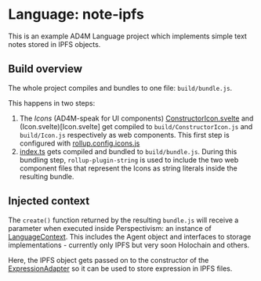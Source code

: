 # Language: note-ipfs

This is an example AD4M Language project which implements simple text notes stored in IPFS objects.

## Build overview

The whole project compiles and bundles to one file: `build/bundle.js`.

This happens in two steps:
1. The *Icons* (AD4M-speak for UI components) [ConstructorIcon.svelte](ConstructorIcon.svelte) and (Icon.svelte)[Icon.svelte] get compiled to `build/ConstructorIcon.js` and `build/Icon.js` respectively as web components. This first step is configured with [rollup.config.icons.js](rollup.config.icons.js)
2. [index.ts](index.ts) gets compiled and bundled to `build/bundle.js`. During this bundling step, `rollup-plugin-string` is used to include the two web component files that represent the Icons as string literals inside the resulting bundle.

## Injected context

The `create()` function returned by the resulting `bundle.js` will receive a parameter when executed inside Perspectivism: an instance of [LanguageContext](../../ad4m/LanguageContext.ts). This includes the Agent object and interfaces to storage implementations - currently only IPFS but very soon Holochain and others.

Here, the IPFS object gets passed on to the constructor of the [ExpressionAdapter](adapter.ts) so it can be used to store expression in IPFS files.
